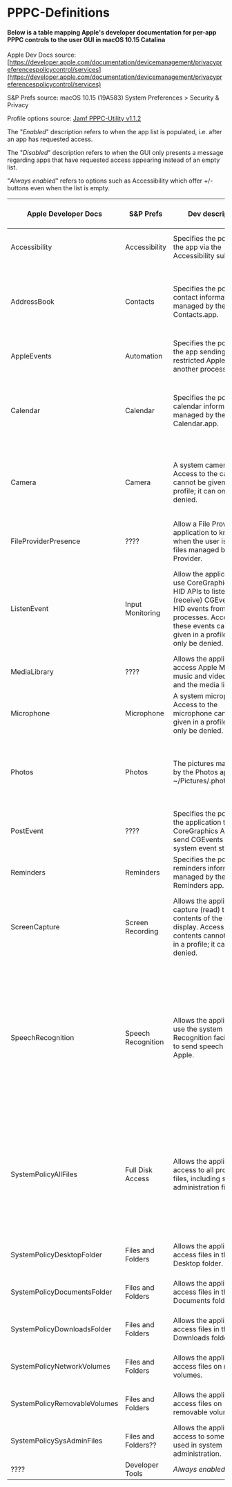 # PPPC-Definitions

#### Below is a table mapping Apple's developer documentation for per-app PPPC controls to the user GUI in macOS 10.15 Catalina

Apple Dev Docs source: [https://developer.apple.com/documentation/devicemanagement/privacypreferencespolicycontrol/services](https://developer.apple.com/documentation/devicemanagement/privacypreferencespolicycontrol/services)

S&P Prefs source: macOS 10.15 (19A583) System Preferences > Security & Privacy

Profile options source: [Jamf PPPC-Utility v1.1.2](https://github.com/jamf/PPPC-Utility)

The "*Enabled*" description refers to when the app list is populated, i.e. after an app has requested access.

The "*Disabled*" description refers to when the GUI only presents a message regarding apps that have requested access appearing instead of an empty list.

"*Always enabled*" refers to options such as Accessibility which offer +/- buttons even when the list is empty.

| Apple Developer Docs |   S&P Prefs   | Dev description | S&P description enabled | S&P description disabled | Profile options | Notes |
|----------------|---------------|-----------------|-------------------------|--------------------------|----------------|-------|
| Accessibility | Accessibility | Specifies the policies for the app via the Accessibility subsystem. | Allow the apps below to control your computer. |  *Always enabled* | Allow/Deny |
| AddressBook | Contacts | Specifies the policies for contact information managed by the Contacts.app. | Allow the apps below to access your contacts. | Apps that have requested access to your contacts will appear here. | Allow/Deny |
| AppleEvents | Automation | Specifies the policies for the app sending restricted AppleEvents to another process. | S&P description enabled | S&P description disabled | Allow/Deny |
| Calendar | Calendar | Specifies the policies for calendar information managed by the Calendar.app. | Allows the apps below to access your calendar. | Apps that have requested access to your calendar will appear here. | Allow/Deny |
| Camera | Camera | A system camera. Access to the camera cannot be given in a profile; it can only be denied. | Allows the apps below to access your calendar. | Apps that have requested access to your camera will appear here. | **Deny only** |
| FileProviderPresence | ???? | Allow a File Provider application to know when the user is using files managed by the File Provider. | S&P description enabled | S&P description disabled | Allow/Deny |
| ListenEvent | Input Monitoring | Allow the application to use CoreGraphics and HID APIs to listen to (receive) CGEvents and HID events from all processes. Access to these events cannot be given in a profile; it can only be denied. | Allow the apps below to monitor input from your keyboard even while using other apps. | Apps that have requested access to monitor input from your keyboard will appear here. | **Deny only** | **Can add apps to list when enabled. Disabled when no apps in list**
| MediaLibrary | ???? | Allows the application to access Apple Music, music and video activity, and the media library. | S&P description enabled | S&P description disabled | Allow/Deny |
| Microphone | Microphone | A system microphone. Access to the microphone cannot be given in a profile; it can only be denied. | Allow the apps below to access your calendar. | S&P description disabled | **Deny only** |
| Photos | Photos | The pictures managed by the Photos app in ~/Pictures/.photoslibrary. | S&P description enabled | Apps that have requested access to your photos will appear here. | Allow/Deny |
| PostEvent | ???? | Specifies the policies for the application to use CoreGraphics APIs to send CGEvents to the system event stream. | S&P description enabled | S&P description disabled | Allow/Deny |
| Reminders | Reminders | Specifies the policies for reminders information managed by the Reminders app. | Allow the apps below to access your reminders. | S&P description disabled
| ScreenCapture | Screen Recording | Allows the application to capture (read) the contents of the system display. Access to the contents cannot be given in a profile; it can only be denied. | Allow the apps below to record the contents of your screen, even while using other apps. | S&P description disabled | **Deny only** |
| SpeechRecognition | Speech Recognition | Allows the application to use the system Speech Recognition facility and to send speech data to Apple. | S&P description enabled | Apps that have requested access to speech recognition will appear here. Speech recognition sends recorded voice to Apple to process your requests | **Deny only** |
| SystemPolicyAllFiles | Full Disk Access | Allows the application access to all protected files, including system administration files. | Allows the apps below to access data like Mail, Messages, Safari, Home, Time Machine backups and certain administrative settings for all users on this Mac. | ???? | Allow/Deny |
| SystemPolicyDesktopFolder | Files and Folders   | Allows the application to access files in the user's Desktop folder. | Allow the apps below to access files and folders. | ???? | Allow/Deny |
| SystemPolicyDocumentsFolder |   Files and Folders   | Allows the application to access files in the user's Documents folder. | Allow the apps below to access files and folders. | ???? | Allow/Deny |
| SystemPolicyDownloadsFolder |   Files and Folders   | Allows the application to access files in the user's Downloads folder. | Allow the apps below to access files and folders. | ???? | Allow/Deny |
| SystemPolicyNetworkVolumes |   Files and Folders   | Allows the application to access files on network volumes. | Allow the apps below to access files and folders. | ???? | Allow/Deny |
| SystemPolicyRemovableVolumes |   Files and Folders   | Allows the application to access files on removable volumes. | Allow the apps below to access files and folders. | ???? | Allow/Deny |
| SystemPolicySysAdminFiles |   Files and Folders??   | Allows the application access to some files used in system administration. | Allow the apps below to access files and folders. | ???? | Allow/Deny |
| ???? | Developer Tools | *Always enabled*
